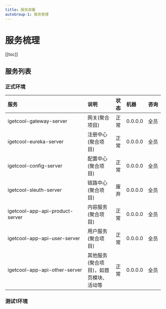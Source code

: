 ```yaml
---
title: 服务部署
autoGroup-1: 服务管理
---
```


# 服务梳理

[[toc]]

## 服务列表

### 正式环境
| 服务 | 说明 | 状态 |机器 | 咨询 | 
| :--- | :--- | :--- | :--- |  :--- |
| igetcool-gateway-server<div style="width:180pt"></div> | 网关(聚合项目) | 正常 | 0.0.0.0 | 全员<div style="width:25pt"></div> |
| igetcool-eureka-server | 注册中心(聚合项目) | 正常 |  0.0.0.0  | 全员 |
| igetcool-config-server | 配置中心(聚合项目) | 正常 | 0.0.0.0  | 全员 |
| igetcool-sleuth-server  | 链路中心(聚合项目) | 废弃 | 0.0.0.0  | 全员 |
| igetcool-app-api-product-server  | 内容服务(聚合项目) | 正常 | 0.0.0.0  | 全员 |
| igetcool-app-api-user-server  | 用户服务(聚合项目) | 正常 | 0.0.0.0  | 全员 |
| igetcool-app-api-other-server  | 其他服务(聚合项目)，如首页模块、活动等 | 正常 | 0.0.0.0  | 全员 |

### 测试1环境


